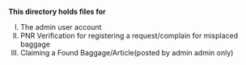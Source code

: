 <b>This directory holds files for </b><br>
<ol type="I">
<li>The admin user account 
<li>PNR Verification for registering a request/complain for misplaced baggage
<li>Claiming a Found Baggage/Article(posted by admin admin only)
</ol>
